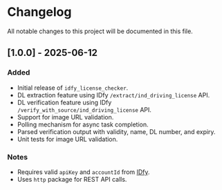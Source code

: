 # Changelog

All notable changes to this project will be documented in this file.

## [1.0.0] - 2025-06-12

### Added
- Initial release of `idfy_license_checker`.
- DL extraction feature using IDfy `/extract/ind_driving_license` API.
- DL verification feature using IDfy `/verify_with_source/ind_driving_license` API.
- Support for image URL validation.
- Polling mechanism for async task completion.
- Parsed verification output with validity, name, DL number, and expiry.
- Unit tests for image URL validation.

### Notes
- Requires valid `apiKey` and `accountId` from [IDfy](https://www.idfy.com/).
- Uses `http` package for REST API calls.

